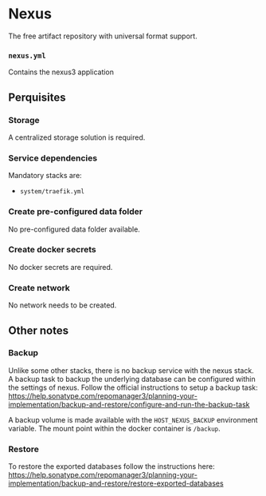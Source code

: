 # Nexus

The free artifact repository with universal format support.

### `nexus.yml`
Contains the nexus3 application

## Perquisites
### Storage
A centralized storage solution is required.

### Service dependencies
Mandatory stacks are:
- `system/traefik.yml`

### Create pre-configured data folder
No pre-configured data folder available.

### Create docker secrets
No docker secrets are required.

### Create network
No network needs to be created.

## Other notes
### Backup
Unlike some other stacks, there is no backup service with the nexus stack. A backup task to backup the underlying database can be configured within the settings of nexus. Follow the official instructions to setup a backup task: https://help.sonatype.com/repomanager3/planning-your-implementation/backup-and-restore/configure-and-run-the-backup-task

A backup volume is made available with the `HOST_NEXUS_BACKUP` environment variable. The mount point within the docker container is `/backup`.

### Restore
To restore the exported databases follow the instructions here: https://help.sonatype.com/repomanager3/planning-your-implementation/backup-and-restore/restore-exported-databases 